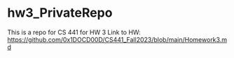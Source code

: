 # hw3_PrivateRepo
This is a repo for CS 441 for HW 3 Link to HW: https://github.com/0x1DOCD00D/CS441_Fall2023/blob/main/Homework3.md

